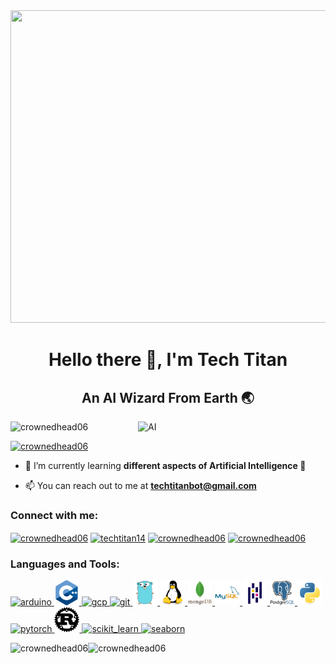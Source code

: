 <!-- [![MasterHead](banner.gif)](https://techtitan.carrd.co) -->
<img src = "https://miro.medium.com/v2/resize:fit:1400/1*bhFifratH9DjKqMBTeQG5A.gif" style = "width: 1600px; height: 500px;">
<h1 align="center">Hello there 👋, I'm Tech Titan</h1>
<h2 align="center">An AI Wizard From Earth 🌏</h2>
<img align="right" alt="AI" width="300" src="https://cdn.dribbble.com/users/3651832/screenshots/7058203/media/01ac4ec5340e8e7f0b3c53f88a22e38a.gif">

<p align="left"> <img src="https://komarev.com/ghpvc/?username=crownedhead06&label=Profile%20views&color=0e75b6&style=flat" alt="crownedhead06" /> </p>

<p align="left"> <a href="https://twitter.com/crownedhead06" target="blank"><img src="https://img.shields.io/twitter/follow/crownedhead06?logo=twitter&style=for-the-badge" alt="crownedhead06" /></a> </p>

- 🌱 I’m currently learning **different aspects of Artificial Intelligence 🤖**

- 📫 You can reach out to me at **techtitanbot@gmail.com**

<h3 align="left">Connect with me:</h3>
<p align="left">
<a href="https://twitter.com/crownedhead06" target="blank"><img align="center" src="https://raw.githubusercontent.com/rahuldkjain/github-profile-readme-generator/master/src/images/icons/Social/twitter.svg" alt="crownedhead06" height="30" width="40" /></a>
<a href="https://kaggle.com/techtitan14" target="blank"><img align="center" src="https://raw.githubusercontent.com/rahuldkjain/github-profile-readme-generator/master/src/images/icons/Social/kaggle.svg" alt="techtitan14" height="30" width="40" /></a>
<a href="https://www.hackerrank.com/crownedhead06" target="blank"><img align="center" src="https://raw.githubusercontent.com/rahuldkjain/github-profile-readme-generator/master/src/images/icons/Social/hackerrank.svg" alt="crownedhead06" height="30" width="40" /></a>
<a href="https://www.leetcode.com/crownedhead06" target="blank"><img align="center" src="https://raw.githubusercontent.com/rahuldkjain/github-profile-readme-generator/master/src/images/icons/Social/leet-code.svg" alt="crownedhead06" height="30" width="40" /></a>
</p>

<h3 align="left">Languages and Tools:</h3>
<p align="left"> <a href="https://www.arduino.cc/" target="_blank" rel="noreferrer"> <img src="https://cdn.worldvectorlogo.com/logos/arduino-1.svg" alt="arduino" width="40" height="40"/> </a> <a href="https://www.w3schools.com/cpp/" target="_blank" rel="noreferrer"> <img src="https://raw.githubusercontent.com/devicons/devicon/master/icons/cplusplus/cplusplus-original.svg" alt="cplusplus" width="40" height="40"/> </a> <a href="https://cloud.google.com" target="_blank" rel="noreferrer"> <img src="https://www.vectorlogo.zone/logos/google_cloud/google_cloud-icon.svg" alt="gcp" width="40" height="40"/> </a> <a href="https://git-scm.com/" target="_blank" rel="noreferrer"> <img src="https://www.vectorlogo.zone/logos/git-scm/git-scm-icon.svg" alt="git" width="40" height="40"/> </a> <a href="https://golang.org" target="_blank" rel="noreferrer"> <img src="https://raw.githubusercontent.com/devicons/devicon/master/icons/go/go-original.svg" alt="go" width="40" height="40"/> </a> <a href="https://www.linux.org/" target="_blank" rel="noreferrer"> <img src="https://raw.githubusercontent.com/devicons/devicon/master/icons/linux/linux-original.svg" alt="linux" width="40" height="40"/> </a> <a href="https://www.mongodb.com/" target="_blank" rel="noreferrer"> <img src="https://raw.githubusercontent.com/devicons/devicon/master/icons/mongodb/mongodb-original-wordmark.svg" alt="mongodb" width="40" height="40"/> </a> <a href="https://www.mysql.com/" target="_blank" rel="noreferrer"> <img src="https://raw.githubusercontent.com/devicons/devicon/master/icons/mysql/mysql-original-wordmark.svg" alt="mysql" width="40" height="40"/> </a> <a href="https://pandas.pydata.org/" target="_blank" rel="noreferrer"> <img src="https://raw.githubusercontent.com/devicons/devicon/2ae2a900d2f041da66e950e4d48052658d850630/icons/pandas/pandas-original.svg" alt="pandas" width="40" height="40"/> </a> <a href="https://www.postgresql.org" target="_blank" rel="noreferrer"> <img src="https://raw.githubusercontent.com/devicons/devicon/master/icons/postgresql/postgresql-original-wordmark.svg" alt="postgresql" width="40" height="40"/> </a> <a href="https://www.python.org" target="_blank" rel="noreferrer"> <img src="https://raw.githubusercontent.com/devicons/devicon/master/icons/python/python-original.svg" alt="python" width="40" height="40"/> </a> <a href="https://pytorch.org/" target="_blank" rel="noreferrer"> <img src="https://www.vectorlogo.zone/logos/pytorch/pytorch-icon.svg" alt="pytorch" width="40" height="40"/> </a> <a href="https://www.rust-lang.org" target="_blank" rel="noreferrer"> <img src="https://raw.githubusercontent.com/devicons/devicon/master/icons/rust/rust-plain.svg" alt="rust" width="40" height="40"/> </a> <a href="https://scikit-learn.org/" target="_blank" rel="noreferrer"> <img src="https://upload.wikimedia.org/wikipedia/commons/0/05/Scikit_learn_logo_small.svg" alt="scikit_learn" width="40" height="40"/> </a> <a href="https://seaborn.pydata.org/" target="_blank" rel="noreferrer"> <img src="https://seaborn.pydata.org/_images/logo-mark-lightbg.svg" alt="seaborn" width="40" height="40"/> </a> </p>

<p><img align="left" src="https://github-readme-stats.vercel.app/api/top-langs?username=crownedhead06&show_icons=true&locale=en&layout=compact" alt="crownedhead06" /></p>

<!-- <p>&nbsp;<img align="center" src="https://github-readme-stats.vercel.app/api?username=crownedhead06&show_icons=true&locale=en" alt="crownedhead06" /></p> -->

<p><img align="left" src="https://github-readme-streak-stats.herokuapp.com/?user=crownedhead06&" alt="crownedhead06" /></p>
